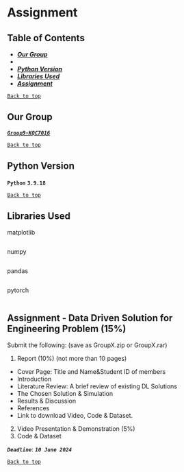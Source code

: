 # Assignment
  
  
## Table of Contents
 * [***Our Group***](#Members)
 * 
 * [***Python Version***](#Python-Version)
 * [***Libraries Used***](#Libraries-Used)
 * [***Assignment***](#assignment---data-driven-solution-for-engineering-problem-15)
  
[`Back to top`](#Assignment)
  
## Our Group
  
[***`Group9-KQC7016`***](https://github.com/KQC7016)
  
[`Back to top`](#Assignment)
  
## Python Version
**`Python`** **`3.9.18`**  
  
[`Back to top`](#Assignment)
  
## Libraries Used
  
matplotlib
```cmd

```

  numpy
```cmd

```

pandas
```cmd

```
  
pytorch
```cmd

```

  
## Assignment - Data Driven Solution for Engineering Problem (15%)
  
Submit the following: (save as GroupX.zip or GroupX.rar)
1. Report (10%) (not more than 10 pages)
  * Cover Page: Title and Name&Student ID of members
  * Introduction
  * Literature Review: A brief review of existing DL Solutions
  * The Chosen Solution & Simulation
  * Results & Discussion
  * References
  * Link to download Video, Code & Dataset.
2. Video Presentation & Demonstration (5%)
3. Code & Dataset
  
***`Deadline`***: ***`10 June 2024`***
  
[`Back to top`](#Assignment)
  
